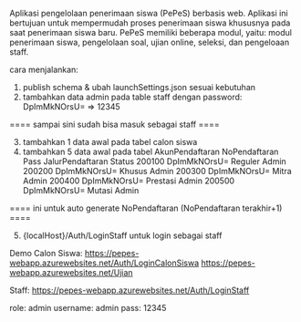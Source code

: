 Aplikasi pengelolaan penerimaan siswa (PePeS) berbasis web. Aplikasi ini bertujuan untuk mempermudah proses penerimaan siswa khususnya pada saat penerimaan siswa baru. PePeS memiliki beberapa modul, yaitu: modul penerimaan siswa, pengelolaan soal, ujian online, seleksi, dan pengeloaan staff. 

cara menjalankan:
1. publish schema & ubah launchSettings.json sesuai kebutuhan
2. tambahkan data admin pada table staff dengan password: DpImMkNOrsU=   =>  12345

==== sampai sini sudah bisa masuk sebagai staff ====

3. tambahkan 1 data awal pada tabel calon siswa
4. tambahkan 5 data awal pada tabel AkunPendaftaran
NoPendaftaran   Pass            JalurPendaftaran    Status
200100          DpImMkNOrsU=	Reguler	            Admin
200200	        DpImMkNOrsU=	Khusus          	Admin
200300	        DpImMkNOrsU=	Mitra	            Admin
200400	        DpImMkNOrsU=	Prestasi	        Admin
200500	        DpImMkNOrsU=	Mutasi	            Admin

==== ini untuk auto generate NoPendaftaran (NoPendaftaran terakhir+1) ====

5. {localHost}/Auth/LoginStaff untuk login sebagai staff

Demo
Calon Siswa:
https://pepes-webapp.azurewebsites.net/Auth/LoginCalonSiswa
https://pepes-webapp.azurewebsites.net/Ujian

Staff:
https://pepes-webapp.azurewebsites.net/Auth/LoginStaff

role: admin
username: admin
pass: 12345
